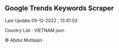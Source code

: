 

## Google Trends Keywords Scraper 
 
Last Update 09-12-2022 , 13:41:03

Country List :
VIETNAM.json



© Abdul Muttaqin 
